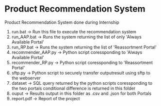 # Product Recommendation System
Product Recommendation System done during Internship

1. run.bat -> Run this file to execute the recommendation system
2. run_AAP.bat -> Runs the system returning the list of only 'Always Available Portal'
3. run_RP.bat -> Runs the system returning the list of 'Reassortment Portal'
4. recommender_AAP.py -> Python script coressponding to 'Always Available Portal'
5. recommender_RP.py -> Python script coressponding to 'Reassortment Portal'
6. sftp.py -> Python script to securely transfer outputresult using sftp to the webserver
7. dataset -> SQL query returned by the python scripts coressponding to the two portals conditional difference is returned in this folder
8. ouput -> Results output in this folder as .csv and .json for both Portals
9. report.pdf -> Report of the project
